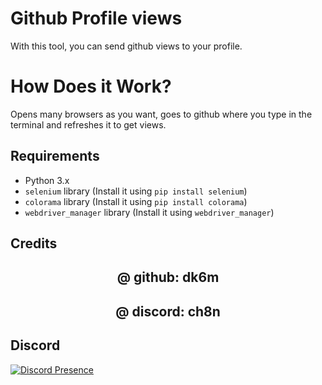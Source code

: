 # Github Profile views

With this tool, you can send github views to your profile.

# How Does it Work?
Opens many browsers as you want, goes to github where you type in the terminal and refreshes it to get views.

## Requirements
- Python 3.x
- `selenium` library (Install it using `pip install selenium`)
-  `colorama` library (Install it using `pip install colorama`)
-  `webdriver_manager` library (Install it using `webdriver_manager`)

## Credits

<h2 align="center"> @ github: dk6m </h2>
<h2 align="center"> @ discord: ch8n </h2>

## Discord 
[![Discord Presence](https://lanyard.cnrad.dev/api/246383236744347648)](https://discord.com/users/246383236744347648)
